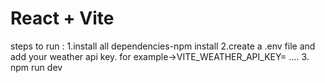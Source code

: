 # React + Vite
steps to run :
1.install all dependencies-npm install
2.create a .env file and add your weather api key.
for example->VITE_WEATHER_API_KEY= ....
3. npm run dev


